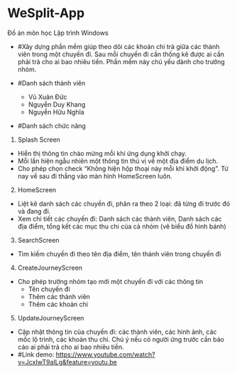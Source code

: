 # WeSplit-App
Đồ án môn học Lập trình Windows

- #Xây dựng phần mềm giúp theo dõi các khoản chi trả giữa các thành viên trong một chuyến đi. Sau mỗi chuyến đi cần thống kê được ai cần phải trả cho ai bao nhiêu tiền. Phần mềm này chủ yếu dành cho trưởng nhóm.

- #Danh sách thành viên
  + Vũ Xuân Đức
  + Nguyễn Duy Khang
  + Nguyễn Hữu Nghĩa

- #Danh sách chức năng
1. Splash Screen
- Hiển thị thông tin chào mừng mỗi khi ứng dụng khởi chạy.
- Mỗi lần hiện ngẫu nhiên một thông tin thú vị về một địa điểm du lịch.
- Cho phép chọn check “Không hiện hộp thoại này mỗi khi khởi động”. Từ nay về sau đi thẳng vào màn hình HomeScreen luôn.

2. HomeScreen
- Liệt kê danh sách các chuyến đi, phân ra theo 2 loại: đã từng đi trước đó và đang đi.
- Xem chi tiết các chuyến đi: Danh sách các thành viên, Danh sách các địa điểm, tổng kết các mục thu chi của cả nhóm (vẽ biểu đồ hình bánh)

3. SearchScreen
- Tìm kiếm chuyến đi theo tên địa điểm, tên thành viên trong chuyến đi


4. CreateJourneyScreen
- Cho phép trưởng nhóm tạo mới một chuyến đi với các thông tin
  + Tên chuyến đi
  + Thêm các thành viên
  + Thêm các khoản chi

5. UpdateJourneyScreen
- Cập nhật thông tin của chuyến đi: các thành viên, các hình ảnh, các mốc lộ trình, các khoản thu chi. Chú ý nếu có người ứng trước cần báo cáo ai phải trả cho ai bao nhiêu tiền.
- #Link demo: https://www.youtube.com/watch?v=JcxIwT9aILg&feature=youtu.be
